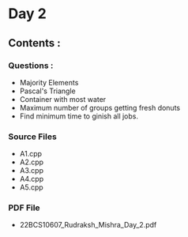 # Day 2

## Contents : 

### Questions : 

- Majority Elements 
- Pascal's Triangle
- Container with most water
- Maximum number of groups getting fresh donuts
- Find minimum time to ginish all jobs.

### Source Files

- A1.cpp
- A2.cpp
- A3.cpp
- A4.cpp
- A5.cpp

### PDF File

- 22BCS10607_Rudraksh_Mishra_Day_2.pdf

